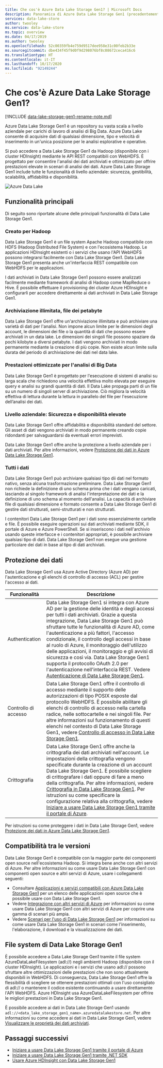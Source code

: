 ```yaml
---
title: Che cos'è Azure Data Lake Storage Gen1? | Microsoft Docs
description: Panoramica di Azure Data Lake Storage Gen1 (precedentemente noto come Azure Data Lake Store) e del suo valore aggiunto rispetto ad altri archivi dati
services: data-lake-store
author: twooley
ms.service: data-lake-store
ms.topic: overview
ms.date: 04/17/2019
ms.author: twooley
ms.openlocfilehash: 52c00359fb4e759d9517dee958e31c00feb2b33e
ms.sourcegitcommit: dbe434f45f9d0f9d298076bf8c08672ceca416c6
ms.translationtype: HT
ms.contentlocale: it-IT
ms.lasthandoff: 10/17/2020
ms.locfileid: "92149244"
---
```

# <a name="what-is-azure-data-lake-storage-gen1"></a>Che cos'è Azure Data Lake Storage Gen1?

[!INCLUDE [data-lake-storage-gen1-rename-note.md](../../includes/data-lake-storage-gen1-rename-note.md)]

Azure Data Lake Storage Gen1 è un repository su vasta scala a livello aziendale per carichi di lavoro di analisi di Big Data. Azure Data Lake consente di acquisire dati di qualsiasi dimensione, tipo e velocità di inserimento in un'unica posizione per le analisi esplorative e operative.

Si può accedere a Data Lake Storage Gen1 da Hadoop (disponibile con i cluster HDInsight) mediante le API REST compatibili con WebHDFS. È progettato per consentire l'analisi dei dati archiviati e ottimizzato per offrire prestazioni elevate in scenari di analisi dei dati. Azure Data Lake Storage Gen1 include tutte le funzionalità di livello aziendale: sicurezza, gestibilità, scalabilità, affidabilità e disponibilità.

![Azure Data Lake](./media/data-lake-store-overview/data-lake-store-concept.png)

## <a name="key-capabilities"></a>Funzionalità principali

Di seguito sono riportate alcune delle principali funzionalità di Data Lake Storage Gen1.

### <a name="built-for-hadoop"></a>Creato per Hadoop

Data Lake Storage Gen1 è un file system Apache Hadoop compatibile con HDFS (Hadoop Distributed File System) e con l'ecosistema Hadoop. Le applicazioni HDInsight esistenti o i servizi che usano l'API WebHDFS possono integrarsi facilmente con Data Lake Storage Gen1. Data Lake Storage Gen1 presenta anche un'interfaccia REST compatibile con WebHDFS per le applicazioni.

I dati archiviati in Data Lake Storage Gen1 possono essere analizzati facilmente mediante framework di analisi di Hadoop come MapReduce o Hive. È possibile effettuare il provisioning dei cluster Azure HDInsight e configurarli per accedere direttamente ai dati archiviati in Data Lake Storage Gen1.

### <a name="unlimited-storage-petabyte-files"></a>Archiviazione illimitata, file dei petabyte

Data Lake Storage Gen1 offre un'archiviazione illimitata e può archiviare una varietà di dati per l'analisi. Non impone alcun limite per le dimensioni degli account, le dimensioni dei file o la quantità di dati che possono essere archiviati in un data lake. Le dimensioni dei singoli file possono spaziare da pochi kilobyte a diversi petabyte. I dati vengono archiviati in modo permanente mediante la creazione di più copie. Non esiste alcun limite sulla durata del periodo di archiviazione dei dati nel data lake.

### <a name="performance-tuned-for-big-data-analytics"></a>Prestazioni ottimizzate per l'analisi di Big Data

Data Lake Storage Gen1 è progettato per l'esecuzione di sistemi di analisi su larga scala che richiedono una velocità effettiva molto elevata per eseguire query e analisi su grandi quantità di dati. Il Data Lake propaga parti di un file su un numero di singoli server di archiviazione. Ciò migliora la velocità effettiva di lettura durante la lettura in parallelo del file per l'esecuzione dell’analisi dei dati.

### <a name="enterprise-ready-highly-available-and-secure"></a>Livello aziendale: Sicurezza e disponibilità elevate

Data Lake Storage Gen1 offre affidabilità e disponibilità standard del settore. Gli asset di dati vengono archiviati in modo permanente creando copie ridondanti per salvaguardarsi da eventuali errori imprevisti.

Data Lake Storage Gen1 offre anche la protezione a livello aziendale per i dati archiviati. Per altre informazioni, vedere [Protezione dei dati in Azure Data Lake Storage Gen1](#DataLakeStoreSecurity).

### <a name="all-data"></a>Tutti i dati

Data Lake Storage Gen1 può archiviare qualsiasi tipo dii dati nel formato nativo, senza alcuna trasformazione preliminare. Data Lake Storage Gen1 non richiede la definizione di uno schema prima che i dati vengano caricati, lasciando al singolo framework di analisi l'interpretazione dei dati e la definizione di uno schema al momento dell'analisi. La capacità di archiviare file di qualsiasi dimensione e formato consente a Data Lake Storage Gen1 di gestire dati strutturati, semi-strutturati e non strutturati.

I contenitori Data Lake Storage Gen1 per i dati sono essenzialmente cartelle e file. È possibile eseguire operazioni sui dati archiviati mediante SDK, il portale di Azure e Azure PowerShell. Se si inseriscono i dati nell'archivio usando queste interfacce e i contenitori appropriati, è possibile archiviare qualsiasi tipo di dati. Data Lake Storage Gen1 non esegue una gestione particolare dei dati in base al tipo di dati archiviati.

## <a name="securing-data"></a><a name="DataLakeStoreSecurity"></a>Protezione dei dati

Data Lake Storage Gen1 usa Azure Active Directory (Azure AD) per l'autenticazione e gli elenchi di controllo di accesso (ACL) per gestire l'accesso ai dati.

| Funzionalità | Descrizione |
| --- | --- |
| Authentication |Data Lake Storage Gen1 si integra con Azure AD per la gestione delle identità e degli accessi per tutti i dati archiviati. Grazie a questa integrazione, Data Lake Storage Gen1 può sfruttare tutte le funzionalità di Azure AD, come l'autenticazione a più fattori, l'accesso condizionale, il controllo degli accessi in base al ruolo di Azure, il monitoraggio dell'utilizzo delle applicazioni, il monitoraggio e gli avvisi di sicurezza e così via. Data Lake Storage Gen1 supporta il protocollo OAuth 2.0 per l'autenticazione nell'interfaccia REST. Vedere [Autenticazione di Data Lake Storage Gen1](data-lakes-store-authentication-using-azure-active-directory.md).|
| Controllo di accesso |Data Lake Storage Gen1 offre il controllo di accesso mediante il supporto delle autorizzazioni di tipo POSIX esposte dal protocollo WebHDFS. È possibile abilitare gli elenchi di controllo di accesso nella cartella radice, nelle sottocartelle e nei singoli file. Per altre informazioni sul funzionamento di questi elenchi nel contesto di Data Lake Storage Gen1, vedere [Controllo di accesso in Data Lake Storage Gen1](data-lake-store-access-control.md). |
| Crittografia |Data Lake Storage Gen1 offre anche la crittografia dei dati archiviati nell'account. Le impostazioni della crittografia vengono specificate durante la creazione di un account Data Lake Storage Gen1. È possibile scegliere di crittografare i dati oppure di fare a meno della crittografia. Per altre informazioni, vedere [Crittografia in Data Lake Storage Gen1](data-lake-store-encryption.md). Per istruzioni su come specificare la configurazione relativa alla crittografia, vedere [Iniziare a usare Data Lake Storage Gen1 tramite il portale di Azure](data-lake-store-get-started-portal.md). |

Per istruzioni su come proteggere i dati in Data Lake Storage Gen1, vedere [Protezione dei dati in Azure Data Lake Storage Gen1](data-lake-store-secure-data.md).

## <a name="application-compatibility"></a>Compatibilità tra le versioni

Data Lake Storage Gen1 è compatibile con la maggior parte dei componenti open source nell'ecosistema Hadoop. Si integra bene anche con altri servizi di Azure. Per altre informazioni su come usare Data Lake Storage Gen1 con componenti open source e altri servizi di Azure, usare i collegamenti seguenti:

- Consultare [Applicazioni e servizi compatibili con Azure Data Lake Storage Gen1](data-lake-store-compatible-oss-other-applications.md) per un elenco delle applicazioni open source che è possibile usare con Data Lake Storage Gen1.
- Vedere [Integrazione con altri servizi di Azure](data-lake-store-integrate-with-other-services.md) per informazioni su come usare Data Lake Storage Gen1 con altri servizi di Azure per coprire una gamma di scenari più ampia.
- Vedere [Scenari per l'uso di Data Lake Storage Gen1](data-lake-store-data-scenarios.md) per informazioni su come usare Data Lake Storage Gen1 in scenari come l'inserimento, l'elaborazione, il download e la visualizzazione dei dati.

## <a name="data-lake-storage-gen1-file-system"></a>File system di Data Lake Storage Gen1

È possibile accedere a Data Lake Storage Gen1 tramite il file system AzureDataLakeFilesystem (adl://) negli ambienti Hadoop (disponibile con il cluster HDInsight). Le applicazioni e i servizi che usano adl:// possono sfruttare altre ottimizzazioni delle prestazioni che non sono attualmente disponibili in WebHDFS. Di conseguenza, Data Lake Storage Gen1 offre la flessibilità di scegliere se ottenere prestazioni ottimali con l'uso consigliato di adl:// o mantenere il codice esistente continuando a usare direttamente l'API WebHDFS. Azure HDInsight usa AzureDataLakeFilesystem per offrire le migliori prestazioni in Data Lake Storage Gen1.

È possibile accedere ai dati in Data Lake Storage Gen1 usando `adl://<data_lake_storage_gen1_name>.azuredatalakestore.net`. Per altre informazioni su come accedere ai dati in Data Lake Storage Gen1, vedere [Visualizzare le proprietà dei dati archiviati](data-lake-store-get-started-portal.md#properties).

## <a name="next-steps"></a>Passaggi successivi

- [Iniziare a usare Data Lake Storage Gen1 tramite il portale di Azure](data-lake-store-get-started-portal.md)
- [Iniziare a usare Data Lake Storage Gen1 tramite .NET SDK](data-lake-store-get-started-net-sdk.md)
- [Usare Azure HDInsight con Data Lake Storage Gen1](data-lake-store-hdinsight-hadoop-use-portal.md)